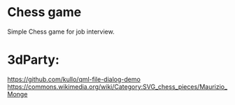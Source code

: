 # Chess game 
Simple Chess game for job interview.

# 3dParty:
https://github.com/kullo/qml-file-dialog-demo
https://commons.wikimedia.org/wiki/Category:SVG_chess_pieces/Maurizio_Monge

